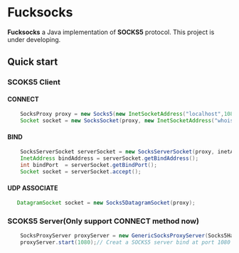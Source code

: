 # Fucksocks

**Fucksocks** a Java implementation of **SOCKS5** protocol. This project is under developing.

## Quick start

### SCOKS5 Client

#### CONNECT

```java
    SocksProxy proxy = new Socks5(new InetSocketAddress("localhost",1080));
    Socket socket = new SocksSocket(proxy, new InetSocketAddress("whois.internic.net",43));
```

#### BIND

```java
    SocksServerSocket serverSocket = new SocksServerSocket(proxy, inetAddress,8080);
    InetAddress bindAddress = serverSocket.getBindAddress();
    int bindPort  = serverSocket.getBindPort();
    Socket socket = serverSocket.accept();
```

#### UDP ASSOCIATE

```java
   DatagramSocket socket = new Socks5DatagramSocket(proxy);
```

### SCOKS5 Server(Only support CONNECT method now)

```java
    SocksProxyServer proxyServer = new GenericSocksProxyServer(Socks5Handler.class);
    proxyServer.start(1080);// Creat a SOCKS5 server bind at port 1080
```
